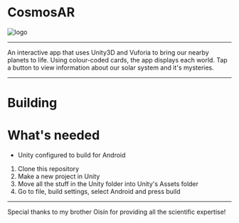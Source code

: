 # CosmosAR
![logo](https://i.imgur.com/4bZbMqEl.jpg)

-------
An interactive app that uses Unity3D and Vuforia to bring our nearby planets to life. Using colour-coded cards, the app displays each world. Tap a button to view information about our solar system and it's mysteries.

-------

# Building

# What's needed

- Unity configured to build for Android

1. Clone this repository
2. Make a new project in Unity
3. Move all the stuff in the Unity folder into Unity's Assets folder
4. Go to file, build settings, select Android and press build


-------

Special thanks to my brother Oisín for providing all the scientific expertise!
